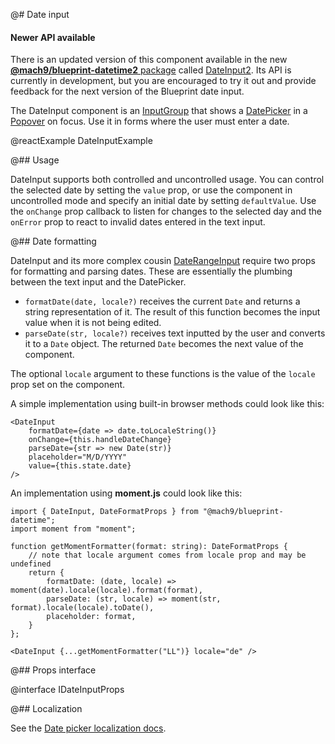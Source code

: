 @# Date input

<div class="@ns-callout @ns-intent-success @ns-icon-star">
    <h4 class="@ns-heading">Newer API available</h4>

There is an updated version of this component available in the new
[__@mach9/blueprint-datetime2__ package](#datetime2) called
[DateInput2](#datetime2/date-input2). Its API is currently in development,
but you are encouraged to try it out and provide feedback for the next
version of the Blueprint date input.

</div>

The DateInput component is an [InputGroup](#core/components/text-inputs.input-group)
that shows a [DatePicker](#datetime/datepicker) in a [Popover](#core/components/popover)
on focus. Use it in forms where the user must enter a date.

@reactExample DateInputExample

@## Usage

DateInput supports both controlled and uncontrolled usage. You can control
the selected date by setting the `value` prop, or use the component in
uncontrolled mode and specify an initial date by setting `defaultValue`.
Use the `onChange` prop callback to listen for changes to the selected day and
the `onError` prop to react to invalid dates entered in the text input.

@## Date formatting

DateInput and its more complex cousin [DateRangeInput](#datetime/daterangeinput)
require two props for formatting and parsing dates. These are essentially the plumbing
between the text input and the DatePicker.

- `formatDate(date, locale?)` receives the current `Date` and returns a string representation of it.
    The result of this function becomes the input value when it is not being edited.
- `parseDate(str, locale?)` receives text inputted by the user and converts it to a `Date` object.
    The returned `Date` becomes the next value of the component.

The optional `locale` argument to these functions is the value of the `locale` prop set on the component.

A simple implementation using built-in browser methods could look like this:

```tsx
<DateInput
    formatDate={date => date.toLocaleString()}
    onChange={this.handleDateChange}
    parseDate={str => new Date(str)}
    placeholder="M/D/YYYY"
    value={this.state.date}
/>
```

An implementation using __moment.js__ could look like this:

```tsx
import { DateInput, DateFormatProps } from "@mach9/blueprint-datetime";
import moment from "moment";

function getMomentFormatter(format: string): DateFormatProps {
    // note that locale argument comes from locale prop and may be undefined
    return {
        formatDate: (date, locale) => moment(date).locale(locale).format(format),
        parseDate: (str, locale) => moment(str, format).locale(locale).toDate(),
        placeholder: format,
    }
};

<DateInput {...getMomentFormatter("LL")} locale="de" />
```

@## Props interface

@interface IDateInputProps

@## Localization

See the [Date picker localization docs](#datetime/datepicker.localization).
